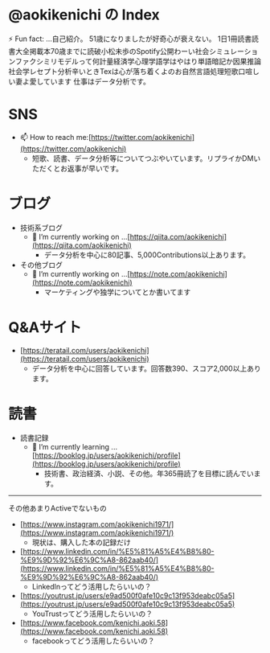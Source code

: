 <!--
**aokikenichi/aokikenichi** is a ✨ _special_ ✨ repository because its `README.md` (this file) appears on your GitHub profile.

Here are some ideas to get you started:

- 
- 🌱 I’m currently learning ...
- 👯 I’m looking to collaborate on ...
- 🤔 I’m looking for help with ...
- 💬 Ask me about ...
- ...
- 😄 Pronouns: ...
- 
-->
# @aokikenichi の Index
⚡ Fun fact: ...自己紹介。
51歳になりましたが好奇心が衰えない。
1日1冊読書読書大全掲載本70歳までに読破小松未歩のSpotify公開わーい社会シミュレーションファクシミリモデルって何計量経済学心理学語学はやはり単語暗記か因果推論社会学レセプト分析辛いときTexは心が落ち着くよのお自然言語処理短歌口喧しい妻よ愛しています
仕事はデータ分析です。

# SNS
- 📫 How to reach me:[https://twitter.com/aokikenichi](https://twitter.com/aokikenichi)
  - 短歌、読書、データ分析等についてつぶやいています。リプライかDMいただくとお返事が早いです。
# ブログ
- 技術系ブログ
  - 🔭 I’m currently working on ...[https://qiita.com/aokikenichi](https://qiita.com/aokikenichi)
    - データ分析を中心に80記事、5,000Contributions以上あります。
- その他ブログ
  - 🔭 I’m currently working on ...[https://note.com/aokikenichi](https://note.com/aokikenichi)
    - マーケティングや独学についてとか書いてます
# Q&Aサイト
- [https://teratail.com/users/aokikenichi](https://teratail.com/users/aokikenichi)
  - データ分析を中心に回答しています。回答数390、スコア2,000以上あります。
# 読書
- 読書記録
  - 🌱 I’m currently learning ...[https://booklog.jp/users/aokikenichi/profile](https://booklog.jp/users/aokikenichi/profile)
    - 技術書、政治経済、小説、その他。年365冊読了を目標に読んでいます。
----
その他あまりActiveでないもの
- [https://www.instagram.com/aokikenichi1971/](https://www.instagram.com/aokikenichi1971/)
  - 現状は、購入した本の記録だけ
- [https://www.linkedin.com/in/%E5%81%A5%E4%B8%80-%E9%9D%92%E6%9C%A8-862aab40/](https://www.linkedin.com/in/%E5%81%A5%E4%B8%80-%E9%9D%92%E6%9C%A8-862aab40/)
  - LinkedInってどう活用したらいいの？
- [https://youtrust.jp/users/e9ad500f0afe10c9c13f953deabc05a5](https://youtrust.jp/users/e9ad500f0afe10c9c13f953deabc05a5)
  - YouTrustってどう活用したらいいの？
- [https://www.facebook.com/kenichi.aoki.58](https://www.facebook.com/kenichi.aoki.58)
  - facebookってどう活用したらいいの？
